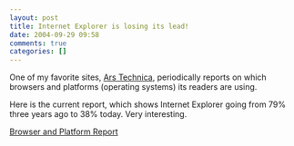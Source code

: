 ```yaml
---
layout: post
title: Internet Explorer is losing its lead!
date: 2004-09-29 09:58
comments: true
categories: []
---
```

One of my favorite sites, <a href="http://arstechnica.com">Ars Technica</a>, periodically reports on which browsers and platforms (operating systems) its readers are using.

Here is the current report, which shows Internet Explorer going from 79% three years ago to 38% today. Very interesting.

<a href="http://arstechnica.com/news/posts/20040928-4244.html">Browser and Platform Report</a>
